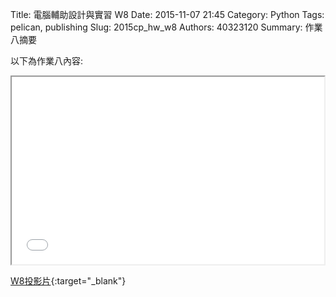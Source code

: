 Title: 電腦輔助設計與實習  W8
Date: 2015-11-07 21:45
Category: Python
Tags: pelican, publishing
Slug: 2015cp_hw_w8
Authors: 40323120
Summary: 作業八摘要

以下為作業八內容:

<iframe src="40323120_cp_w8_p.html" width="500" height="300"></iframe>

[W8投影片](40323120_cp_w8_p.html){:target="_blank"}

